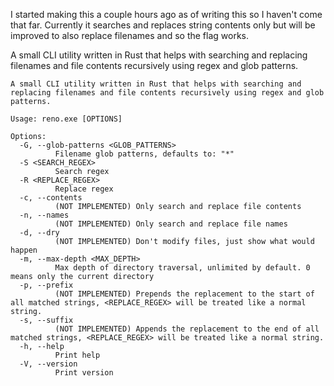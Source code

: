 I started making this a couple hours ago as of writing this so I haven't come that far. Currently it searches and replaces string contents only but will be improved to also replace filenames and so the flag works.

A small CLI utility written in Rust that helps with searching and replacing filenames and file contents recursively using regex and glob patterns.

```
A small CLI utility written in Rust that helps with searching and replacing filenames and file contents recursively using regex and glob patterns.

Usage: reno.exe [OPTIONS]

Options:
  -G, --glob-patterns <GLOB_PATTERNS>
          Filename glob patterns, defaults to: "*"
  -S <SEARCH_REGEX>
          Search regex
  -R <REPLACE_REGEX>
          Replace regex
  -c, --contents
          (NOT IMPLEMENTED) Only search and replace file contents
  -n, --names
          (NOT IMPLEMENTED) Only search and replace file names
  -d, --dry
          (NOT IMPLEMENTED) Don't modify files, just show what would happen
  -m, --max-depth <MAX_DEPTH>
          Max depth of directory traversal, unlimited by default. 0 means only the current directory
  -p, --prefix
          (NOT IMPLEMENTED) Prepends the replacement to the start of all matched strings, <REPLACE_REGEX> will be treated like a normal string.
  -s, --suffix
          (NOT IMPLEMENTED) Appends the replacement to the end of all matched strings, <REPLACE_REGEX> will be treated like a normal string.
  -h, --help
          Print help
  -V, --version
          Print version
```
